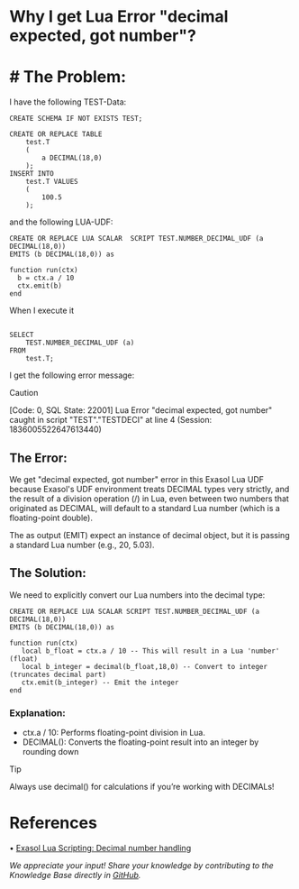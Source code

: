 # Why I get Lua Error "decimal expected, got number"?


# # The Problem: 

I have the following TEST-Data:

```
CREATE SCHEMA IF NOT EXISTS TEST;

CREATE OR REPLACE TABLE 
    test.T 
    ( 
        a DECIMAL(18,0) 
    );
INSERT INTO 
    test.T VALUES 
    ( 
        100.5 
    );
```
 and the following LUA-UDF:
    
 ```
CREATE OR REPLACE LUA SCALAR  SCRIPT TEST.NUMBER_DECIMAL_UDF (a DECIMAL(18,0))
EMITS (b DECIMAL(18,0)) as

function run(ctx)
   b = ctx.a / 10 
   ctx.emit(b)
end
```

When I execute it 
```

SELECT 
    TEST.NUMBER_DECIMAL_UDF (a) 
FROM 
    test.T;
```

I get the following error message:

> [!CAUTION]
> [Code: 0, SQL State: 22001]  Lua Error "decimal expected, got number" caught in script "TEST"."TESTDECI" at line 4 (Session: 1836005522647613440)

## The Error: 
We get  "decimal expected, got number" error in this Exasol Lua UDF because Exasol's UDF environment treats DECIMAL types very strictly, and the result of a division operation (/) in Lua, even between two numbers that originated as DECIMAL, will default to a standard Lua number (which is a floating-point double).

The as output (EMIT) expect an instance of decimal object, but it is passing a standard Lua number (e.g., 20, 5.03).

## The Solution: 
We need to explicitly convert our Lua numbers into the decimal type:

```
CREATE OR REPLACE LUA SCALAR SCRIPT TEST.NUMBER_DECIMAL_UDF (a DECIMAL(18,0))
EMITS (b DECIMAL(18,0)) as

function run(ctx)
   local b_float = ctx.a / 10 -- This will result in a Lua 'number' (float)
   local b_integer = decimal(b_float,18,0) -- Convert to integer (truncates decimal part)
   ctx.emit(b_integer) -- Emit the integer
end

```
### Explanation:
*	ctx.a / 10: Performs floating-point division in Lua.
*	DECIMAL(): Converts the floating-point result into an integer by rounding down

> [!TIP]
> Always use decimal() for calculations if you’re working with DECIMALs!

# References
•	[Exasol Lua Scripting: Decimal number handling](https://docs.exasol.com/db/latest/sql_reference/script_languages/lua/lua_decimal_numbers.htm)

*We appreciate your input! Share your knowledge by contributing to the Knowledge Base directly in [GitHub](https://github.com/exasol/public-knowledgebase).* 
